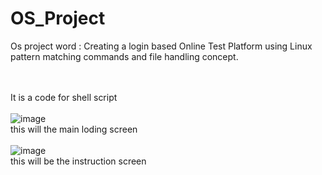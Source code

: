 # OS_Project
Os project word : Creating a login based Online Test Platform using Linux pattern matching commands and file handling concept. 

<br><br>
It is a code for shell script 
<br><br>
![image](https://github.com/Rakshitgupta9/OS_Project/assets/95240061/9177adda-45e0-4e7e-8c8c-12a1745bbd99)
<br>
this will the main loding screen 
<br><br>
![image](https://github.com/Rakshitgupta9/OS_Project/assets/95240061/ca537b78-4897-4dc8-ba5b-caa7016fbdda)
<br>
this will be the instruction screen 

